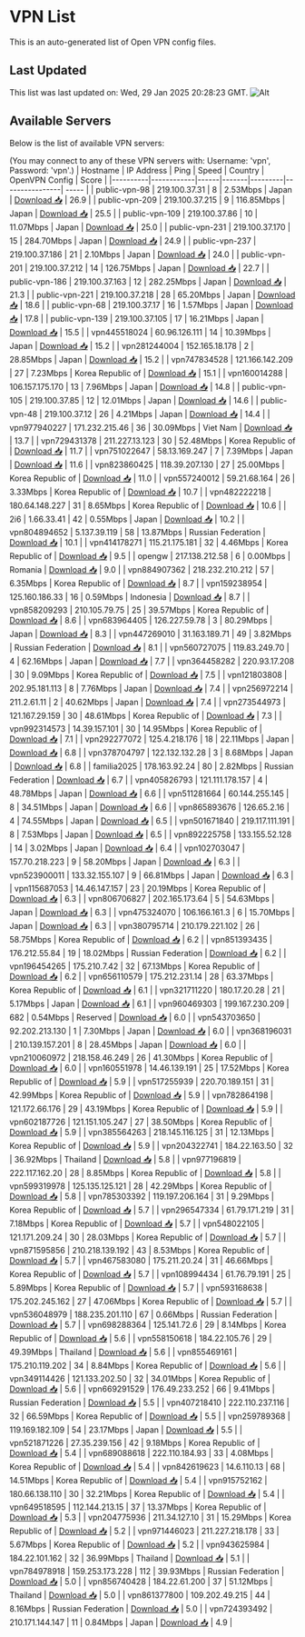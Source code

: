 # VPN List

This is an auto-generated list of Open VPN config files.

## Last Updated

This list was last updated on: Wed, 29 Jan 2025 20:28:23 GMT.
![Alt](https://repobeats.axiom.co/api/embed/186b98318ef1479477931607c1ad7d823f12451f.svg "Repobeats analytics image")

## Available Servers

Below is the list of available VPN servers:

(You may connect to any of these VPN servers with: Username: 'vpn', Password: 'vpn'.)
| Hostname | IP Address | Ping | Speed | Country | OpenVPN Config | Score |
|----------|------------|------|-------|---------|----------------| ----- |
| public-vpn-98 | 219.100.37.31 | 8 | 2.53Mbps | Japan | [Download 📥](./configs/server_0_JP.ovpn) | 26.9 |
| public-vpn-209 | 219.100.37.215 | 9 | 116.85Mbps | Japan | [Download 📥](./configs/server_1_JP.ovpn) | 25.5 |
| public-vpn-109 | 219.100.37.86 | 10 | 11.07Mbps | Japan | [Download 📥](./configs/server_2_JP.ovpn) | 25.0 |
| public-vpn-231 | 219.100.37.170 | 15 | 284.70Mbps | Japan | [Download 📥](./configs/server_3_JP.ovpn) | 24.9 |
| public-vpn-237 | 219.100.37.186 | 21 | 2.10Mbps | Japan | [Download 📥](./configs/server_4_JP.ovpn) | 24.0 |
| public-vpn-201 | 219.100.37.212 | 14 | 126.75Mbps | Japan | [Download 📥](./configs/server_5_JP.ovpn) | 22.7 |
| public-vpn-186 | 219.100.37.163 | 12 | 282.25Mbps | Japan | [Download 📥](./configs/server_6_JP.ovpn) | 21.3 |
| public-vpn-221 | 219.100.37.218 | 28 | 65.20Mbps | Japan | [Download 📥](./configs/server_7_JP.ovpn) | 18.6 |
| public-vpn-68 | 219.100.37.17 | 16 | 1.57Mbps | Japan | [Download 📥](./configs/server_8_JP.ovpn) | 17.8 |
| public-vpn-139 | 219.100.37.105 | 17 | 16.21Mbps | Japan | [Download 📥](./configs/server_9_JP.ovpn) | 15.5 |
| vpn445518024 | 60.96.126.111 | 14 | 10.39Mbps | Japan | [Download 📥](./configs/server_10_JP.ovpn) | 15.2 |
| vpn281244004 | 152.165.18.178 | 2 | 28.85Mbps | Japan | [Download 📥](./configs/server_11_JP.ovpn) | 15.2 |
| vpn747834528 | 121.166.142.209 | 27 | 7.23Mbps | Korea Republic of | [Download 📥](./configs/server_12_KR.ovpn) | 15.1 |
| vpn160014288 | 106.157.175.170 | 13 | 7.96Mbps | Japan | [Download 📥](./configs/server_13_JP.ovpn) | 14.8 |
| public-vpn-105 | 219.100.37.85 | 12 | 12.01Mbps | Japan | [Download 📥](./configs/server_14_JP.ovpn) | 14.6 |
| public-vpn-48 | 219.100.37.12 | 26 | 4.21Mbps | Japan | [Download 📥](./configs/server_15_JP.ovpn) | 14.4 |
| vpn977940227 | 171.232.215.46 | 36 | 30.09Mbps | Viet Nam | [Download 📥](./configs/server_16_VN.ovpn) | 13.7 |
| vpn729431378 | 211.227.13.123 | 30 | 52.48Mbps | Korea Republic of | [Download 📥](./configs/server_17_KR.ovpn) | 11.7 |
| vpn751022647 | 58.13.169.247 | 7 | 7.39Mbps | Japan | [Download 📥](./configs/server_18_JP.ovpn) | 11.6 |
| vpn823860425 | 118.39.207.130 | 27 | 25.00Mbps | Korea Republic of | [Download 📥](./configs/server_19_KR.ovpn) | 11.0 |
| vpn557240012 | 59.21.68.164 | 26 | 3.33Mbps | Korea Republic of | [Download 📥](./configs/server_20_KR.ovpn) | 10.7 |
| vpn482222218 | 180.64.148.227 | 31 | 8.65Mbps | Korea Republic of | [Download 📥](./configs/server_21_KR.ovpn) | 10.6 |
| 2i6 | 1.66.33.41 | 42 | 0.55Mbps | Japan | [Download 📥](./configs/server_22_JP.ovpn) | 10.2 |
| vpn804894652 | 5.137.39.119 | 58 | 13.87Mbps | Russian Federation | [Download 📥](./configs/server_23_RU.ovpn) | 10.1 |
| vpn414178271 | 115.21.175.181 | 32 | 4.46Mbps | Korea Republic of | [Download 📥](./configs/server_24_KR.ovpn) | 9.5 |
| opengw | 217.138.212.58 | 6 | 0.00Mbps | Romania | [Download 📥](./configs/server_25_RO.ovpn) | 9.0 |
| vpn884907362 | 218.232.210.212 | 57 | 6.35Mbps | Korea Republic of | [Download 📥](./configs/server_26_KR.ovpn) | 8.7 |
| vpn159238954 | 125.160.186.33 | 16 | 0.59Mbps | Indonesia | [Download 📥](./configs/server_27_ID.ovpn) | 8.7 |
| vpn858209293 | 210.105.79.75 | 25 | 39.57Mbps | Korea Republic of | [Download 📥](./configs/server_28_KR.ovpn) | 8.6 |
| vpn683964405 | 126.227.59.78 | 3 | 80.29Mbps | Japan | [Download 📥](./configs/server_29_JP.ovpn) | 8.3 |
| vpn447269010 | 31.163.189.71 | 49 | 3.82Mbps | Russian Federation | [Download 📥](./configs/server_30_RU.ovpn) | 8.1 |
| vpn560727075 | 119.83.249.70 | 4 | 62.16Mbps | Japan | [Download 📥](./configs/server_31_JP.ovpn) | 7.7 |
| vpn364458282 | 220.93.17.208 | 30 | 9.09Mbps | Korea Republic of | [Download 📥](./configs/server_32_KR.ovpn) | 7.5 |
| vpn121803808 | 202.95.181.113 | 8 | 7.76Mbps | Japan | [Download 📥](./configs/server_33_JP.ovpn) | 7.4 |
| vpn256972214 | 211.2.61.11 | 2 | 40.62Mbps | Japan | [Download 📥](./configs/server_34_JP.ovpn) | 7.4 |
| vpn273544973 | 121.167.29.159 | 30 | 48.61Mbps | Korea Republic of | [Download 📥](./configs/server_35_KR.ovpn) | 7.3 |
| vpn992314573 | 14.39.157.101 | 30 | 14.95Mbps | Korea Republic of | [Download 📥](./configs/server_36_KR.ovpn) | 7.1 |
| vpn292277072 | 125.4.218.176 | 18 | 22.11Mbps | Japan | [Download 📥](./configs/server_37_JP.ovpn) | 6.8 |
| vpn378704797 | 122.132.132.28 | 3 | 8.68Mbps | Japan | [Download 📥](./configs/server_38_JP.ovpn) | 6.8 |
| familia2025 | 178.163.92.24 | 80 | 2.82Mbps | Russian Federation | [Download 📥](./configs/server_39_RU.ovpn) | 6.7 |
| vpn405826793 | 121.111.178.157 | 4 | 48.78Mbps | Japan | [Download 📥](./configs/server_40_JP.ovpn) | 6.6 |
| vpn511281664 | 60.144.255.145 | 8 | 34.51Mbps | Japan | [Download 📥](./configs/server_41_JP.ovpn) | 6.6 |
| vpn865893676 | 126.65.2.16 | 4 | 74.55Mbps | Japan | [Download 📥](./configs/server_42_JP.ovpn) | 6.5 |
| vpn501671840 | 219.117.111.191 | 8 | 7.53Mbps | Japan | [Download 📥](./configs/server_43_JP.ovpn) | 6.5 |
| vpn892225758 | 133.155.52.128 | 14 | 3.02Mbps | Japan | [Download 📥](./configs/server_44_JP.ovpn) | 6.4 |
| vpn102703047 | 157.70.218.223 | 9 | 58.20Mbps | Japan | [Download 📥](./configs/server_45_JP.ovpn) | 6.3 |
| vpn523900011 | 133.32.155.107 | 9 | 66.81Mbps | Japan | [Download 📥](./configs/server_46_JP.ovpn) | 6.3 |
| vpn115687053 | 14.46.147.157 | 23 | 20.19Mbps | Korea Republic of | [Download 📥](./configs/server_47_KR.ovpn) | 6.3 |
| vpn806706827 | 202.165.173.64 | 5 | 54.63Mbps | Japan | [Download 📥](./configs/server_48_JP.ovpn) | 6.3 |
| vpn475324070 | 106.166.161.3 | 6 | 15.70Mbps | Japan | [Download 📥](./configs/server_49_JP.ovpn) | 6.3 |
| vpn380795714 | 210.179.221.102 | 26 | 58.75Mbps | Korea Republic of | [Download 📥](./configs/server_50_KR.ovpn) | 6.2 |
| vpn851393435 | 176.212.55.84 | 19 | 18.02Mbps | Russian Federation | [Download 📥](./configs/server_51_RU.ovpn) | 6.2 |
| vpn196454265 | 175.210.7.42 | 32 | 67.13Mbps | Korea Republic of | [Download 📥](./configs/server_52_KR.ovpn) | 6.2 |
| vpn656110579 | 175.212.231.14 | 28 | 63.37Mbps | Korea Republic of | [Download 📥](./configs/server_53_KR.ovpn) | 6.1 |
| vpn321711220 | 180.17.20.28 | 21 | 5.17Mbps | Japan | [Download 📥](./configs/server_54_JP.ovpn) | 6.1 |
| vpn960469303 | 199.167.230.209 | 682 | 0.54Mbps | Reserved | [Download 📥](./configs/server_55_ZZ.ovpn) | 6.0 |
| vpn543703650 | 92.202.213.130 | 1 | 7.30Mbps | Japan | [Download 📥](./configs/server_56_JP.ovpn) | 6.0 |
| vpn368196031 | 210.139.157.201 | 8 | 28.45Mbps | Japan | [Download 📥](./configs/server_57_JP.ovpn) | 6.0 |
| vpn210060972 | 218.158.46.249 | 26 | 41.30Mbps | Korea Republic of | [Download 📥](./configs/server_58_KR.ovpn) | 6.0 |
| vpn160551978 | 14.46.139.191 | 25 | 17.52Mbps | Korea Republic of | [Download 📥](./configs/server_59_KR.ovpn) | 5.9 |
| vpn517255939 | 220.70.189.151 | 31 | 42.99Mbps | Korea Republic of | [Download 📥](./configs/server_60_KR.ovpn) | 5.9 |
| vpn782864198 | 121.172.66.176 | 29 | 43.19Mbps | Korea Republic of | [Download 📥](./configs/server_61_KR.ovpn) | 5.9 |
| vpn602187726 | 121.151.105.247 | 27 | 38.50Mbps | Korea Republic of | [Download 📥](./configs/server_62_KR.ovpn) | 5.9 |
| vpn385564263 | 218.145.116.125 | 31 | 12.13Mbps | Korea Republic of | [Download 📥](./configs/server_63_KR.ovpn) | 5.9 |
| vpn204322741 | 184.22.163.50 | 32 | 36.92Mbps | Thailand | [Download 📥](./configs/server_64_TH.ovpn) | 5.8 |
| vpn977196819 | 222.117.162.20 | 28 | 8.85Mbps | Korea Republic of | [Download 📥](./configs/server_65_KR.ovpn) | 5.8 |
| vpn599319978 | 125.135.125.121 | 28 | 42.29Mbps | Korea Republic of | [Download 📥](./configs/server_66_KR.ovpn) | 5.8 |
| vpn785303392 | 119.197.206.164 | 31 | 9.29Mbps | Korea Republic of | [Download 📥](./configs/server_67_KR.ovpn) | 5.7 |
| vpn296547334 | 61.79.171.219 | 31 | 7.18Mbps | Korea Republic of | [Download 📥](./configs/server_68_KR.ovpn) | 5.7 |
| vpn548022105 | 121.171.209.24 | 30 | 28.03Mbps | Korea Republic of | [Download 📥](./configs/server_69_KR.ovpn) | 5.7 |
| vpn871595856 | 210.218.139.192 | 43 | 8.53Mbps | Korea Republic of | [Download 📥](./configs/server_70_KR.ovpn) | 5.7 |
| vpn467583080 | 175.211.20.24 | 31 | 46.66Mbps | Korea Republic of | [Download 📥](./configs/server_71_KR.ovpn) | 5.7 |
| vpn108994434 | 61.76.79.191 | 25 | 5.89Mbps | Korea Republic of | [Download 📥](./configs/server_72_KR.ovpn) | 5.7 |
| vpn593168638 | 175.202.245.162 | 27 | 47.06Mbps | Korea Republic of | [Download 📥](./configs/server_73_KR.ovpn) | 5.7 |
| vpn536048979 | 188.235.201.110 | 67 | 0.66Mbps | Russian Federation | [Download 📥](./configs/server_74_RU.ovpn) | 5.7 |
| vpn698288364 | 125.141.72.6 | 29 | 8.14Mbps | Korea Republic of | [Download 📥](./configs/server_75_KR.ovpn) | 5.6 |
| vpn558150618 | 184.22.105.76 | 29 | 49.39Mbps | Thailand | [Download 📥](./configs/server_76_TH.ovpn) | 5.6 |
| vpn855469161 | 175.210.119.202 | 34 | 8.84Mbps | Korea Republic of | [Download 📥](./configs/server_77_KR.ovpn) | 5.6 |
| vpn349114426 | 121.133.202.50 | 32 | 34.01Mbps | Korea Republic of | [Download 📥](./configs/server_78_KR.ovpn) | 5.6 |
| vpn669291529 | 176.49.233.252 | 66 | 9.41Mbps | Russian Federation | [Download 📥](./configs/server_79_RU.ovpn) | 5.5 |
| vpn407218410 | 222.110.237.116 | 32 | 66.59Mbps | Korea Republic of | [Download 📥](./configs/server_80_KR.ovpn) | 5.5 |
| vpn259789368 | 119.169.182.109 | 54 | 23.17Mbps | Japan | [Download 📥](./configs/server_81_JP.ovpn) | 5.5 |
| vpn521871226 | 27.35.239.156 | 42 | 9.18Mbps | Korea Republic of | [Download 📥](./configs/server_82_KR.ovpn) | 5.4 |
| vpn689088618 | 222.110.184.93 | 33 | 4.08Mbps | Korea Republic of | [Download 📥](./configs/server_83_KR.ovpn) | 5.4 |
| vpn842619623 | 14.6.110.13 | 68 | 14.51Mbps | Korea Republic of | [Download 📥](./configs/server_84_KR.ovpn) | 5.4 |
| vpn915752162 | 180.66.138.110 | 30 | 32.21Mbps | Korea Republic of | [Download 📥](./configs/server_85_KR.ovpn) | 5.4 |
| vpn649518595 | 112.144.213.15 | 37 | 13.37Mbps | Korea Republic of | [Download 📥](./configs/server_86_KR.ovpn) | 5.3 |
| vpn204775936 | 211.34.127.10 | 31 | 15.29Mbps | Korea Republic of | [Download 📥](./configs/server_87_KR.ovpn) | 5.2 |
| vpn971446023 | 211.227.218.178 | 33 | 5.67Mbps | Korea Republic of | [Download 📥](./configs/server_88_KR.ovpn) | 5.2 |
| vpn943625984 | 184.22.101.162 | 32 | 36.99Mbps | Thailand | [Download 📥](./configs/server_89_TH.ovpn) | 5.1 |
| vpn784978918 | 159.253.173.228 | 112 | 39.93Mbps | Russian Federation | [Download 📥](./configs/server_90_RU.ovpn) | 5.0 |
| vpn856740428 | 184.22.61.200 | 37 | 51.12Mbps | Thailand | [Download 📥](./configs/server_91_TH.ovpn) | 5.0 |
| vpn861377800 | 109.202.49.215 | 44 | 8.16Mbps | Russian Federation | [Download 📥](./configs/server_92_RU.ovpn) | 5.0 |
| vpn724393492 | 210.171.144.147 | 11 | 0.84Mbps | Japan | [Download 📥](./configs/server_93_JP.ovpn) | 4.9 |
